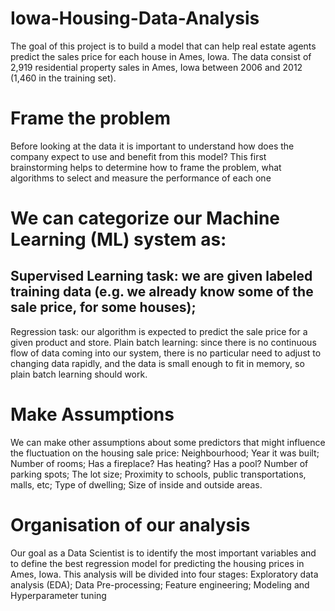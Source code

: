 # Iowa-Housing-Data-Analysis
The goal of this project is to build a model that can help real estate agents predict the sales price for each house in Ames, Iowa. The data consist of 2,919 residential property sales in Ames, Iowa between 2006 and 2012 (1,460 in the training set).
# Frame the problem
Before looking at the data it is important to understand how does the company expect to use and benefit from this model? This first brainstorming helps to determine how to frame the problem, what algorithms to select and measure the performance of each one
# We can categorize our Machine Learning (ML) system as:
## Supervised Learning task: we are given labeled training data (e.g. we already know some of the sale price, for some houses);
Regression task: our algorithm is expected to predict the sale price for a given product and store.
Plain batch learning: since there is no continuous flow of data coming into our system, there is no particular need to adjust to changing data rapidly, and the data is small enough to fit in memory, so plain batch learning should work.

# Make Assumptions
We can make other assumptions about some predictors that might influence the fluctuation on the housing sale price:
Neighbourhood;
Year it was built;
Number of rooms;
Has a fireplace?
Has heating?
Has a pool?
Number of parking spots;
The lot size;
Proximity to schools, public transportations, malls, etc;
Type of dwelling;
Size of inside and outside areas.

# Organisation of our analysis
Our goal as a Data Scientist is to identify the most important variables and to define the best regression model for predicting the housing prices in Ames, Iowa. This analysis will be divided into four stages:
Exploratory data analysis (EDA);
Data Pre-processing;
Feature engineering;
Modeling and Hyperparameter tuning
